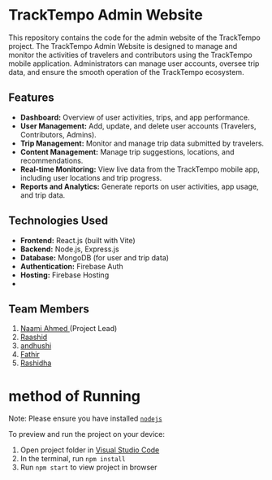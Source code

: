 # TrackTempo Admin Website

This repository contains the code for the admin website of the TrackTempo project. The TrackTempo Admin Website is designed to manage and monitor the activities of travelers and contributors using the TrackTempo mobile application. Administrators can manage user accounts, oversee trip data, and ensure the smooth operation of the TrackTempo ecosystem.

## Features

- **Dashboard:** Overview of user activities, trips, and app performance.
- **User Management:** Add, update, and delete user accounts (Travelers, Contributors, Admins).
- **Trip Management:** Monitor and manage trip data submitted by travelers.
- **Content Management:** Manage trip suggestions, locations, and recommendations.
- **Real-time Monitoring:** View live data from the TrackTempo mobile app, including user locations and trip progress.
- **Reports and Analytics:** Generate reports on user activities, app usage, and trip data.

## Technologies Used

- **Frontend:** React.js (built with Vite)
- **Backend:** Node.js, Express.js
- **Database:** MongoDB (for user and trip data)
- **Authentication:** Firebase Auth
- **Hosting:** Firebase Hosting
- 
## Team Members
   01. <a href= "https://github.com/naamiahmed">Naami Ahmed </a>(Project Lead)
   2. <a  href="https://github.com/Raashi-d"> Raashid </a>
   3. <a href= "">andhushi </a>
   4. <a href= "https://github.com/Fathir2001">Fathir</a>
   5. <a href= "https://github.com/rashidhamnf">Rashidha</a>


# method of Running

Note: Please ensure you have installed <code><a href="https://nodejs.org/en/download/">nodejs</a></code>

  To preview and run the project on your device:
  1) Open project folder in <a href="https://code.visualstudio.com/download">Visual Studio Code</a>
  2) In the terminal, run `npm install`
  3) Run `npm start` to view project in browser
